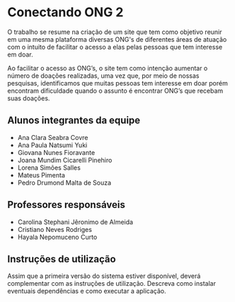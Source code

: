 # Conectando ONG 2
 O trabalho se resume na criação de um site que tem como objetivo reunir em uma mesma plataforma diversas ONG's de diferentes áreas de atuação com o intuito de facilitar o acesso a elas pelas pessoas que tem interesse em doar.
    
 Ao facilitar o acesso as ONG’s, o site tem como intenção aumentar o número de doações realizadas, uma vez que, por meio de nossas pesquisas, identificamos que muitas pessoas tem interesse em doar porém encontram dificuldade quando o assunto é encontrar ONG’s que recebam suas doações.

## Alunos integrantes da equipe

* Ana Clara Seabra Covre
* Ana Paula Natsumi Yuki 
* Giovana Nunes Fioravante 
* Joana Mundim Cicarelli Pinehiro
* Lorena Simões Salles
* Mateus Pimenta 
* Pedro Drumond Malta de Souza 

## Professores responsáveis

* Carolina Stephani Jêronimo de Almeida 
* Cristiano Neves Rodriges
* Hayala Nepomuceno Curto 

## Instruções de utilização

Assim que a primeira versão do sistema estiver disponível, deverá complementar com as instruções de utilização. Descreva como instalar eventuais dependências e como executar a aplicação.
